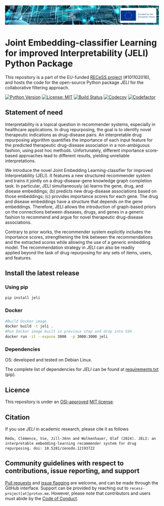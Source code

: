 ![funding logo](https://raw.githubusercontent.com/RECeSS-EU-Project/RECeSS-EU-Project.github.io/main/assets/images/header%2BEU_rescale.jpg)

# Joint Embedding-classifier Learning for improved Interpretability (JELI) Python Package

This repository is a part of the EU-funded [RECeSS project](https://recess-eu-project.github.io) (#101102016), and hosts the code for the open-source Python package *JELI* for the collaborative filtering approach.

[![Python Version](https://img.shields.io/badge/python-3.8%7C3.9-pink)](https://img.shields.io/badge/python-3.8%7C3.9-pink) [![License: MIT](https://img.shields.io/badge/License-MIT-yellow.svg)](https://opensource.org/licenses/MIT) [![Build Status](https://github.com/recess-eu-project/jeli/actions/workflows/post-push-test.yml/badge.svg)](https://github.com/recess-eu-project/jeli/actions/workflows/post-push-test.yml) [![Codecov](https://codecov.io/github/recess-eu-project/jeli/coverage.svg?branch=master)](https://codecov.io/github/recess-eu-project/jeli?branch=master) [![Codefactor](https://www.codefactor.io/repository/github/recess-eu-project/jeli/badge?style=plastic)](https://www.codefactor.io/repository/github/recess-eu-project/jeli) 

## Statement of need 

Interpretability is a topical question in recommender systems, especially in healthcare applications. In drug repurposing, the goal is to identify novel therapeutic indications as drug-disease pairs. An interpretable drug repurposing algorithm quantifies the importance of each input feature for the predicted therapeutic drug-disease association in a non-ambiguous fashion, using post hoc methods. Unfortunately, different importance score-based approaches lead to different results, yielding unreliable interpretations.

We introduce the novel Joint Embedding Learning-classifier for improved Interpretability (JELI). It features a new structured recommender system and trains it jointly on a drug-disease-gene knowledge graph completion task. In particular, JELI simultaneously (a) learns the gene, drug, and disease embeddings; (b) predicts new drug-disease associations based on those embeddings; (c) provides importance scores for each gene. The drug and disease embeddings have a structure that depends on the gene embeddings. Therefore, JELI allows the introduction of graph-based priors on the connections between diseases, drugs, and genes in a generic fashion to recommend and argue for novel therapeutic drug-disease associations. 

Contrary to prior works, the recommender system explicitly includes the importance scores, strengthening the link between the recommendations and the extracted scores while allowing the use of a generic embedding model. The recommendation strategy in JELI can also be readily applied beyond the task of drug repurposing for any sets of items, users, and features.

## Install the latest release

### Using pip

```bash
pip install jeli
```

### Docker

```bash
#Build Docker image
docker build -t jeli .
#Run Docker image built in previous step and drop into SSH
docker run -it --expose 3000  -p 3000:3000 jeli
```

### Dependencies

OS: developed and tested on Debian Linux.

The complete list of dependencies for *JELI* can be found at [requirements.txt](https://raw.githubusercontent.com/RECeSS-EU-Project/JELI/master/pip/requirements.txt) (pip).

## Licence

This repository is under an [OSI-approved](https://opensource.org/licenses/) [MIT license](https://raw.githubusercontent.com/RECeSS-EU-Project/JELI/master/LICENSE). 

## Citation

If you use *JELI* in academic research, please cite it as follows

```
Réda, Clémence, Vie, Jill-Jênn and Wolkenhauer, Olaf (2024). JELI: an interpretable embedding-learning recommender system for drug repurposing. doi: 10.5281/zenodo.12193722
```

## Community guidelines with respect to contributions, issue reporting, and support

[Pull requests](https://github.com/RECeSS-EU-Project/JELI/pulls) and [issue flagging](https://github.com/RECeSS-EU-Project/JELI/issues) are welcome, and can be made through the GitHub interface. Support can be provided by reaching out to ``recess-project[at]proton.me``. However, please note that contributors and users must abide by the [Code of Conduct](https://github.com/RECeSS-EU-Project/JELI/blob/master/CODE%20OF%20CONDUCT.md).

